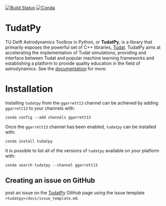 
[![Build Status](https://img.shields.io/circleci/project/github/ggarrett13/tudatpy/master.svg?style=for-the-badge&logo=circleci)](https://circleci.com/gh/ggarrett13/tudatpy)
[![Conda](https://img.shields.io/conda/pn/ggarrett13/tudatpy?color=orange&logo=anaconda&style=for-the-badge)](https://anaconda.org/ggarrett13/tudatpy)


# TudatPy

TU Delft Astrodynamics Toolbox in Python, or **TudatPy**, is a library that primarily exposes the powerful set of C++ 
libraries, [Tudat](https://tudat.tudelft.nl/). TudatPy aims at accelerating the implementation of Tudat simulations,
providing and interface between Tudat and popular machine learning frameworks and establishing a platform to provide 
quality education in the field of astrodynamics. See the [documentation](https://ggarrett13.github.io/tudatpy/) for more.

Installation
===================

Installing `tudatpy` from the `ggarrett13` channel can be achieved by adding `ggarrett13` to your channels with:

```
conda config --add channels ggarrett13
```

Once the `ggarrett13` channel has been enabled, `tudatpy` can be installed with:

```
conda install tudatpy
```

It is possible to list all of the versions of `tudatpy` available on your platform with:

```
conda search tudatpy --channel ggarrett13
```

## Creating an issue on GitHub

post an issue on the [TudatPy](https://github.com/ggarrett13/tudatpy)
GitHub page using the issue template ``<tudatpy>/docs/issue_template.md``.
